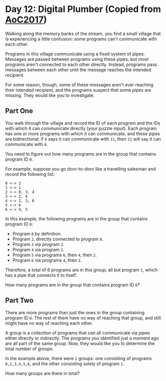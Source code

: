 # Day 12: Digital Plumber (Copied from [AoC2017](http://adventofcode.com/2017/day/12))

Walking along the memory banks of the stream, you find a small village that is experiencing a little confusion: some programs can't communicate with each other.

Programs in this village communicate using a fixed system of pipes. Messages are passed between programs using these pipes, but most programs aren't connected to each other directly. Instead, programs pass messages between each other until the message reaches the intended recipient.

For some reason, though, some of these messages aren't ever reaching their intended recipient, and the programs suspect that some pipes are missing. They would like you to investigate.

Part One
--------

You walk through the village and record the ID of each program and the IDs with which it can communicate directly (your puzzle input). Each program has one or more programs with which it can communicate, and these pipes are bidirectional; if `8` says it can communicate with `11`, then `11` will say it can communicate with `8`.

You need to figure out how many programs are in the group that contains program ID `0`.

For example, suppose you go door-to-door like a travelling salesman and record the following list:

	0 <-> 2
	1 <-> 1
	2 <-> 0, 3, 4
	3 <-> 2, 4
	4 <-> 2, 3, 6
	5 <-> 6
	6 <-> 4, 5

In this example, the following programs are in the group that contains program ID `0`:

* Program `0` by definition.
* Program `2`, directly connected to program `0`.
* Program `3` via program `2`.
* Program `4` via program `2`.
* Program `5` via programs `6`, then `4`, then `2`.
* Program `6` via programs `4`, then `2`.

Therefore, a total of 6 programs are in this group; all but program `1`, which has a pipe that connects it to itself.

How many programs are in the group that contains program ID `0`?

Part Two
--------

There are more programs than just the ones in the group containing program ID `0`. The rest of them have no way of reaching that group, and still might have no way of reaching each other.

A group is a collection of programs that can all communicate via pipes either directly or indirectly. The programs you identified just a moment ago are all part of the same group. Now, they would like you to determine the total number of groups.

In the example above, there were `2` groups: one consisting of programs `0,2,3,4,5,6`, and the other consisting solely of program `1`.

How many groups are there in total?
